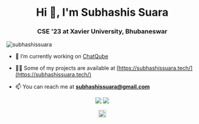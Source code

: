 <h1 align="center">Hi 👋, I'm Subhashis Suara</h1>
<h3 align="center">CSE '23 at Xavier University, Bhubaneswar</h3>

<p align="left"> <img src="https://komarev.com/ghpvc/?username=subhashissuara" alt="subhashissuara" /> </p>

- 🔭 I’m currently working on [ChatQube](https://chatqube.subhashissuara.tech/)

- 👨‍💻 Some of my projects are available at [https://subhashissuara.tech/](https://subhashissuara.tech/)

- 📫 You can reach me at **subhashissuara@gmail.com**

<p align = "center">
  <img src = "https://github-readme-stats.vercel.app/api?username=subhashissuara&show_icons=true&line_height=27">
  <img src = "https://github-readme-stats.vercel.app/api/top-langs/?username=subhashissuara&hide=css,html">
</p>

<p align="center">
<a href="https://linkedin.com/in/subhashissuara" target="blank"><img align="center" src="https://cdn.jsdelivr.net/npm/simple-icons@3.0.1/icons/linkedin.svg" alt="subhashissuara" height="20" width="20" /></a>
</p>
